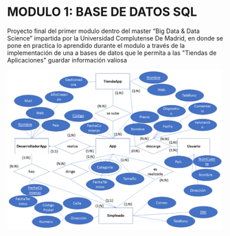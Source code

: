 # MODULO 1: BASE DE DATOS SQL

Proyecto final del primer modulo dentro del master “Big Data & Data Science” impartida por la Universidad Complutense De Madrid, en 
donde se pone en practica lo aprendido durante el modulo a través de la implementación de una a bases de datos que le permita a las 
"Tiendas de Aplicaciones" guardar información valiosa

<img src="https://github.com/mkneis/Master/blob/main/modulo1.BBDD-SQL/modelo.Entidad-Relacion.png" alt="Entidad-Relacion" width="500"/>
